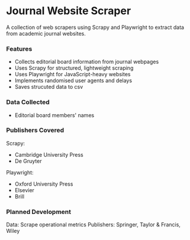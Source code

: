 # Journal Website Scraper
A collection of web scrapers using Scrapy and Playwright to extract data from academic journal websites.

### Features
- Collects editorial board information from journal webpages
- Uses Scrapy for structured, lightweight scraping
- Uses Playwright for JavaScript-heavy websites
- Implements randomised user agents and delays
- Saves strucuted data to csv

### Data Collected
- Editorial board members' names

### Publishers Covered
Scrapy: 
- Cambridge University Press
- De Gruyter
  
Playwright:
- Oxford University Press
- Elsevier
- Brill

### Planned Development
Data: Scrape operational metrics
Publishers: Springer, Taylor & Francis, Wiley
